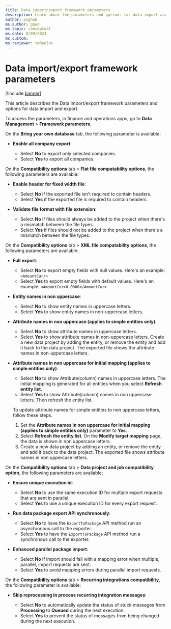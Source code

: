 ```yaml
---
title: Data import/export framework parameters
description: Learn about the parameters and options for data import and export, including how to access the parameters and navigate various parameters.
author: pnghub
ms.author: gned
ms.topic: conceptual
ms.date: 8/09/2023
ms.custom:
ms.reviewer: twheeloc
---
```


# Data import/export framework parameters

[!include [banner](../includes/banner.md)]

This article describes the Data import/export framework parameters and options for data import and export.

To access the parameters, in finance and operations apps, go to **Data Management** \> **Framework parameters**.

On the **Bring your own database** tab, the following parameter is available:

- **Enable all company export**:

    - Select **No** to export only selected companies.
    - Select **Yes** to export all companies.

On the **Compatibility options** tab > **Flat file compatability options**, the following parameters are available:

- **Enable header for fixed width file**:

    - Select **No** if the exported file isn't required to contain headers.
    - Select **Yes** if the exported file is required to contain headers.

- **Validate file format with file extension**:

    - Select **No** if files should always be added to the project when there's a mismatch between the file types.
    - Select **Yes** if files should not be added to the project when there's a mismatch between the file types.

On the **Compatibility options** tab > **XML file compatability options**, the following parameters are available:
- **Full export**:
    - Select **No** to export empty fields with null values. Here's an example: `<AmountCur/>`
    - Select **Yes** to export empty fields with default values. Here's an example: `<AmountCur>0.0000</AmountCur>`

- **Entity names in non uppercase**:

    - Select **No** to show entity names in uppercase letters.
    - Select **Yes** to show entity names in non-uppercase letters.

- **Attribute names in non uppercase (applies to simple entities only)**:

    - Select **No** to show attribute names in uppercase letters.
    - Select **Yes** to show attribute names in non-uppercase letters. Create a new data project by adding the entity, or remove the entity and add it back to the data project. The exported file shows the attribute names in non-uppercase letters.

- **Attribute names in non uppercase for initial mapping (applies to simple entities only)**:

    - Select **No** to show Attribute(column) names in uppercase letters. The initial mapping is generated for all entities when you select **Refresh entity list**.
    - Select **Yes** to show Attribute(column) names in non uppercase letters. Then refresh the entity list.

    To update attribute names for simple entities to non uppercase letters, follow these steps.
    1. Set the **Attribute names in non uppercase for initial mapping (applies to simple entities only)** parameter to **Yes**.
    2. Select **Refresh the entity list**. On the **Modify target mapping** page, the data is shown in non uppercase letters.
    3. Create a new data project by adding an entity, or remove the entity and add it back to the data project. The exported file shows attribute names in non uppercase letters.

On the **Compatibility options** tab > **Data project and job compatibility option**, the following parameters are available:
- **Ensure unique execution id**:

    - Select **No** to use the same execution ID for multiple export requests that are sent in parallel.
    - Select **Yes** to use a unique execution ID for every export request.

- **Run data package export API synchronously**:

    - Select **No** to have the `ExportToPackage` API method run an asynchronous call to the exporter.
    - Select **Yes** to have the `ExportToPackage` API method run a synchronous call to the exporter.

- **Enhanced parallel package import**:

    - Select **No** if import should fail with a mapping error when multiple, parallel, import requests are sent.
    - Select **Yes** to avoid mapping errors during parallel import requests.

On the **Compatibility options** tab > **Recurring integrations compatibility**, the following parameter is available:
- **Skip reprocessing in process recurring integration messages**:
  
    - Select **No** to automatically update the status of stuck messages from **Processing** to **Queued** during the next execution.
    - Select **Yes** to prevent the status of messages from being changed during the next execution.
